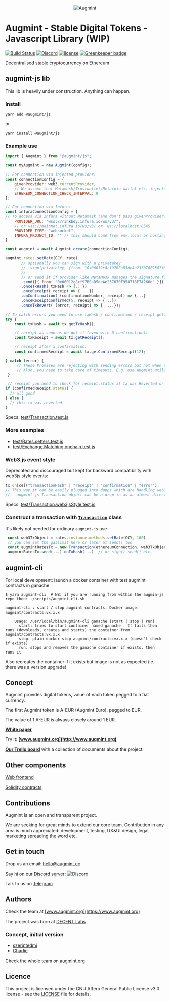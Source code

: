 <span style="display:block;text-align:center">![Augmint](http://www.augmint.cc/android-chrome-192x192.png)
</span>

# Augmint - Stable Digital Tokens - Javascript Library (WIP)

[![Build Status](https://travis-ci.org/Augmint/augmint-js.svg?branch=staging)](https://travis-ci.org/Augmint/augmint-js)
[![Discord](https://img.shields.io/discord/407574313810788364.svg)](https://discord.gg/PwDmsnu)
[![license](https://img.shields.io/github/license/Augmint/augmint-js.svg)](https://github.com/Augmint/augmint-js/blob/master/LICENSE) [![Greenkeeper badge](https://badges.greenkeeper.io/Augmint/augmint-js.svg)](https://greenkeeper.io/)

Decentralised stable cryptocurrency on Ethereum

## augmint-js lib

This lib is heavily under construction. Anything can happen.

### Install

```
yarn add @augmint/js
```

or

```
yarn install @augmint/js
```

### Example use

```js
import { Augmint } from "@augmint/js";

const myAugmint = new Augmint(config);

// For connection via injected provider:
const connectionConfig = {
    givenProvider: web3.currentProvider,
    // We assume that Metamask/Trustwallet/Metacoin wallet etc. injected provider takes care of reconnections
    ETHEREUM_CONNECTION_CHECK_INTERVAL: 0
};

// For connection via Infura:
const infuraConnectionConfig = {
// To access via Infura without Metamask (and don't pass givenProvider):
    PROVIDER_URL: "wss://rinkbey.infura.io/ws/v3/",
    // or wss://mainnet.infura.io/ws/v3/ or  ws://localhost:8545
    PROVIDER_TYPE: "websocket",
    INFURA_PROJECT_ID: "" // this should come from env.local or hosting env setting
}

const augmint = await Augmint.create(connectionConfig);

augmint.rates.setRate(CCY, rate)
       // optionally you can sign with a privatekey
       // .sign(privatekey, {from: "0x06012c8cf97BEaD5deAe237070F9587f8E7A266d"} )
       //
       // or send it if provider like MetaMask manages the signature for the given sender address
       .send([{ from: "0x06012c8cf97BEaD5deAe237070F9587f8E7A266d" }]) // {from: 0x..} only needed if it's not signed
       .onceTxHash( txHash => {.. })
       .onceReceipt( receipt => { ...})
       .onConfirmation( (confirmationNumber, receipt) => {...}
       .onceReceiptConfirmed(5, receipt => {...})
       .onceTxRevert( (error, receipt) => { ....});

// To catch errors you need to use txHash / confirmation / receipt getters:
try {
    const txHash = await tx.getTxHash();

    // receipt as soon as we got it (even with 0 confirmation):
    const txReceipt = await tx.getReceipt();

    // receipt after x confirmation:
    const confirmedReceipt = await tx.getConfirmedReceipt(12);

} catch (error) {
     // These Promises are rejecting with sending errors but not when tx reverts!
     // Also, you need to take care of timeouts. E.g. use Augmint.utils.promiseTimeout()
 }

 // receipt you need to check for receipt.status if tx was Reverted or not.
if (confirmedReceipt.status) {
  // all good
} else {
  // this tx was reverted
}
```

Specs: [test/Transaction.test.js](https://github.com/Augmint/augmint-js/blob/tx_reorg/test/Transaction.test.js)

### More examples

-   [test/Rates.setters.test.js](https://github.com/Augmint/augmint-js/blob/tx_reorg/test/Rates.setters.test.js)
-   [test/Exchange.Matching.onchain.test.js](https://github.com/Augmint/augmint-js/blob/tx_reorg/test/Exchange.Matching.onchain.test.js)

### Web3.js event style

Deprecated and discouraged but kept for backward compatibility with web3js style events:

```js
tx.on[ce]("transactionHash" | "receipt" | "confirmation" | "error");
// This way it can be easily plugged into dapps which are handling web3js tx objects:
//   augmint-js Transaction object can be a drop in as an almost direct replacement of webjs transactioObject
```

Specs: [test/Transaction.web3jsStyle.test.js](https://github.com/Augmint/augmint-js/blob/tx_reorg/test/Transaction.web3jsStyle.test.js)

### Construct a transaction with [`Transaction`](./src/Transaction.ts) class

It's likely not needed for ordinary `augmint-js` use

```js
 const web3TxObject = rates.instance.methods.setRate(CCY, 100)
 // you can set the gaslimit here or later at send() too
 const augmintRatesTx = new Transaction(ethereumConnection, web3TxObject, { gasLimit: 200000 } );
 augmintRatesTx.send(...).onTxHash(...)  // or sign().send() etc.
```

## augmint-cli

For local development: launch a docker container with test augmint contracts in ganache

```
$ yarn augmint-cli  # NB: if you are running from within the augmin-js repo then: ./scripts/augmint-cli.sh

augmint-cli : start / stop augmint contracts. Docker image: augmint/contracts:vx.x.x

    Usage: /usr/local/bin/augmint-cli ganache {start | stop | run}
      start: tries to start container named ganache . If fails then runs (downloads, creates and starts) the container from augmint/contracts:vx.x.x
      stop: plain docker stop augmint/contracts:vx.x.x (doesn't check if exists)
      run: stops and removes the ganache container if exists. then runs it
```

Also recreates the container if it exists but image is not as expected (ie. there was a version upgrade)

## Concept

Augmint provides digital tokens, value of each token pegged to a fiat currency.

The first Augmint token is A-EUR (Augmint Euro), pegged to EUR.

The value of 1 A-EUR is always closely around 1 EUR.

**[White paper](http://bit.ly/augmint-wp)**

Try it: **[www.augmint.org](http://www.augmint.org)**

**[Our Trello board](https://trello.com/b/RYGAt2so/augmint-documents)** with a collection of documents about the project.

## Other components

[Web frontend](https://github.com/Augmint/augmint-web)

[Solidity contracts](https://github.com/Augmint/augmint-contracts)

## Contributions

Augmint is an open and transparent project.

We are seeking for great minds to extend our core team. Contribution in any area is much appreciated: development, testing, UX&UI design, legal, marketing spreading the word etc.

## Get in touch

Drop us an email: hello@augmint.cc

Say hi on our [Discord server](https://discord.gg/PwDmsnu): [![Discord](https://img.shields.io/discord/407574313810788364.svg)](https://discord.gg/PwDmsnu)

Talk to us on [Telegram](https://t.me/augmint)

## Authors

Check the team at [www.augmint.org](https://www.augmint.org)

The project was born at [DECENT Labs](http://www.decent.org)

### Concept, initial version

-   [szerintedmi](https://github.com/szerintedmi)
-   [Charlie](https://github.com/krosza)

Check the whole team on [augmint.org](http://www.augmint.org)

## Licence

This project is licensed under the GNU Affero General Public License v3.0 license - see the [LICENSE](LICENSE) file for details.
